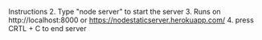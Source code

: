 Instructions
2. Type "node server" to start the server
3. Runs on http://localhost:8000 or https://nodestaticserver.herokuapp.com/
4. press CRTL + C to end server
